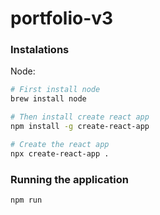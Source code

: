 # portfolio-v3

### Instalations

Node:

```sh
# First install node
brew install node

# Then install create react app
npm install -g create-react-app

# Create the react app
npx create-react-app .
```

### Running the application

```sh
npm run
```
